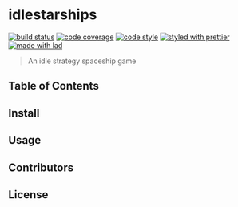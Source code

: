 # idlestarships

[![build status](https://img.shields.io/travis/com/shadowgate15/idlestarships.svg)](https://travis-ci.org/shadowgate15/idlestarships)
[![code coverage](https://img.shields.io/codecov/c/github/shadowgate15/idlestarships.svg)](https://codecov.io/gh/shadowgate15/idlestarships)
[![code style](https://img.shields.io/badge/code_style-XO-5ed9c7.svg)](https://github.com/sindresorhus/xo)
[![styled with prettier](https://img.shields.io/badge/styled_with-prettier-ff69b4.svg)](https://github.com/prettier/prettier)
[![made with lad](https://img.shields.io/badge/made_with-lad-95CC28.svg)](https://lad.js.org)

> An idle strategy spaceship game

## Table of Contents


## Install


## Usage


## Contributors


## License


##
